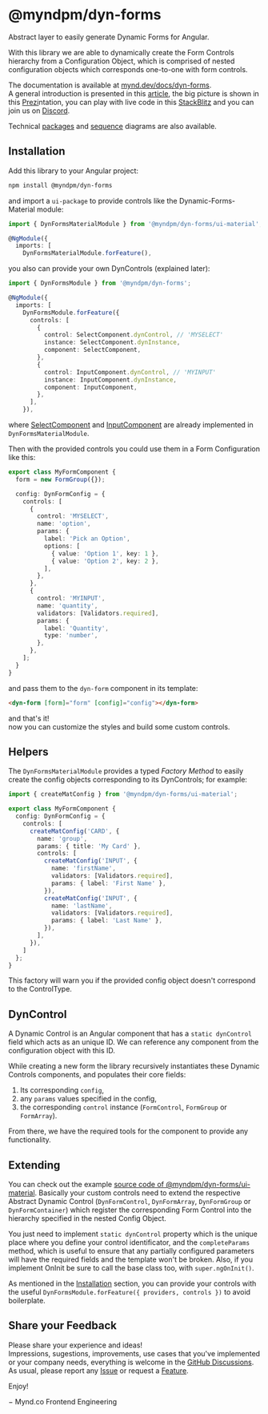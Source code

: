 # @myndpm/dyn-forms

Abstract layer to easily generate Dynamic Forms for Angular.

With this library we are able to dynamically create the Form Controls hierarchy from a Configuration Object, which is comprised of nested configuration objects which corresponds one-to-one with form controls.

The documentation is available at [mynd.dev/docs/dyn-forms](https://mynd.dev/docs/dyn-forms).  
A general introduction is presented in this [article](https://dev.to/myndpm/a-new-approach-to-have-dynamic-forms-in-angular-5d11), the big picture is shown in this [Prezi](https://prezi.com/view/4Ok1bgCWvf0g26FMVwfx/)ntation, you can play with live code in this [StackBlitz](https://stackblitz.com/edit/myndpm-dyn-forms?file=src/app/simple-form/simple.form.ts) and you can join us on [Discord](https://discord.gg/XxEqkvzeXg).

Technical [packages](https://raw.githubusercontent.com/myndpm/open-source/master/docs/myndpm-dyn-forms-packages.svg) and [sequence](https://raw.githubusercontent.com/myndpm/open-source/master/docs/myndpm-dyn-forms-sequence.svg) diagrams are also available.

## Installation

Add this library to your Angular project:

```bash
npm install @myndpm/dyn-forms
```

and import a `ui-package` to provide controls like the Dynamic-Forms-Material module:

```typescript
import { DynFormsMaterialModule } from '@myndpm/dyn-forms/ui-material';

@NgModule({
  imports: [
    DynFormsMaterialModule.forFeature(),
```

you also can provide your own DynControls (explained later):

```typescript
import { DynFormsModule } from '@myndpm/dyn-forms';

@NgModule({
  imports: [
    DynFormsModule.forFeature({
      controls: [
        {
          control: SelectComponent.dynControl, // 'MYSELECT'
          instance: SelectComponent.dynInstance,
          component: SelectComponent,
        },
        {
          control: InputComponent.dynControl, // 'MYINPUT'
          instance: InputComponent.dynInstance,
          component: InputComponent,
        },
      ],
    }),
```

where [SelectComponent](https://github.com/myndpm/open-source/blob/master/libs/forms/ui-material/src/components/select/select.component.ts)
and [InputComponent](https://github.com/myndpm/open-source/blob/master/libs/forms/ui-material/src/components/input/input.component.ts)
are already implemented in `DynFormsMaterialModule`.

Then with the provided controls you could use them in a Form Configuration like this:

```typescript
export class MyFormComponent {
  form = new FormGroup({});

  config: DynFormConfig = {
    controls: [
      {
        control: 'MYSELECT',
        name: 'option',
        params: {
          label: 'Pick an Option',
          options: [
            { value: 'Option 1', key: 1 },
            { value: 'Option 2', key: 2 },
          ],
        },
      },
      {
        control: 'MYINPUT',
        name: 'quantity',
        validators: [Validators.required],
        params: {
          label: 'Quantity',
          type: 'number',
        },
      },
    ];
  }
}
```

and pass them to the `dyn-form` component in its template:

```html
<dyn-form [form]="form" [config]="config"></dyn-form>
```

and that's it!  
now you can customize the styles and build some custom controls.

## Helpers

The `DynFormsMaterialModule` provides a typed _Factory Method_ to easily create
the config objects corresponding to its DynControls; for example:

```typescript
import { createMatConfig } from '@myndpm/dyn-forms/ui-material';

export class MyFormComponent {
  config: DynFormConfig = {
    controls: [
      createMatConfig('CARD', {
        name: 'group',
        params: { title: 'My Card' },
        controls: [
          createMatConfig('INPUT', {
            name: 'firstName',
            validators: [Validators.required],
            params: { label: 'First Name' },
          }),
          createMatConfig('INPUT', {
            name: 'lastName',
            validators: [Validators.required],
            params: { label: 'Last Name' },
          }),
        ],
      }),
    ]
  };
}
```

This factory will warn you if the provided config object doesn't correspond to the ControlType.

## DynControl

A Dynamic Control is an Angular component that has a `static dynControl` field which acts as an unique ID.
We can reference any component from the configuration object with this ID.

While creating a new form the library recursively instantiates these Dynamic Controls components, and populates their core fields:

1. Its corresponding `config`,
2. any `params` values specified in the config,
3. the corresponding `control` instance (`FormControl`, `FormGroup` or `FormArray`).

From there, we have the required tools for the component to provide any functionality.

## Extending

You can check out the example [source code of @myndpm/dyn-forms/ui-material](https://github.com/myndpm/open-source/tree/master/libs/forms/ui-material/src).
Basically your custom controls need to extend the respective Abstract Dynamic Control
(`DynFormControl`, `DynFormArray`, `DynFormGroup` or `DynFormContainer`) which register the corresponding Form Control into the hierarchy specified in the nested Config Object.

You just need to implement `static dynControl` property which is the unique place where you define your control identificator,
and the `completeParams` method, which is useful to ensure that any partially configured parameters will have the required fields and the template won't be broken.
Also, if you implement OnInit be sure to call the base class too, with `super.ngOnInit()`.

As mentioned in the [Installation](#installation) section, you can provide your controls with the useful
`DynFormsModule.forFeature({ providers, controls })` to avoid boilerplate.

## Share your Feedback

Please share your experience and ideas!  
Impressions, sugestions, improvements, use cases that you've implemented or your company needs, everything is welcome in the [GitHub Discussions](https://github.com/myndpm/open-source/discussions).  
As usual, please report any [Issue](https://github.com/myndpm/open-source/issues/new?labels=bug&template=bug-report.md)
or request a [Feature](https://github.com/myndpm/open-source/issues/new?labels=enhancement&template=feature-request.md).

Enjoy!

&#8722; Mynd.co Frontend Engineering
